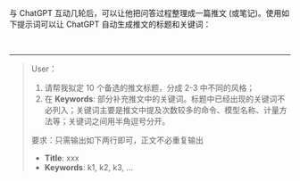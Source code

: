
与 ChatGPT 互动几轮后，可以让他把问答过程整理成一篇推文 (或笔记)。使用如下提示词可以让 ChatGPT 自动生成推文的标题和关键词：

&emsp;

--- - --

>User： 
> 1. 请帮我拟定 10 个备选的推文标题，分成 2-3 中不同的风格；
> 2. 在 **Keywords**: 部分补充推文中的关键词。标题中已经出现的关键词不必列入；关键词主要是推文中提及次数较多的命令、模型名称、计量方法等；关键词之间用半角逗号分开。
>   
> 要求：只需输出如下两行即可，正文不必重复输出   
> - **Title**: xxx
> - **Keywords**: k1, k2, k3, ...
